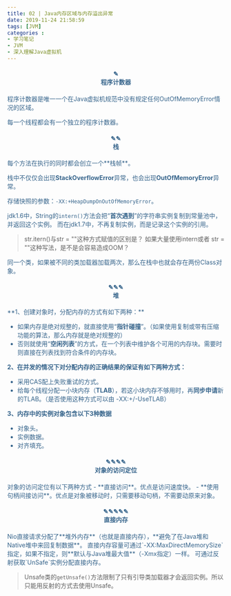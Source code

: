 ```yaml
---
title: 02 | Java内存区域与内存溢出异常
date: 2019-11-24 21:58:59
tags: [JVM]
categories :
- 学习笔记
- JVM
- 深入理解Java虚拟机
---
```


<center> <h4><font color = "#36648B">✎</br>程序计数器</center>
程序计数器是唯一一个在Java虚拟机规范中没有规定任何OutOfMemoryError情况的区域。

每一个线程都会有一个独立的程序计数器。

<center> <h4><font color = "#36648B">✎✎</br>栈</center>
每个方法在执行的同时都会创立一个**栈帧**。

栈中不仅仅会出现**StackOverflowError**异常，也会出现**OutOfMemoryError**异常。

存储快照的参数：`-XX:+HeapDumpOnOutOfMemoryError`。

jdk1.6中，String的`intern()`方法会把“**首次遇到**”的字符串实例复制到常量池中，并返回这个实例。
而在jdk1.7中，不再复制实例，而是记录这个实例的引用。

> str.itern()与str = ""这种方式赋值的区别是？
> 如果大量使用intern或者 str = ""这种写法，是不是会容易造成OOM？

同一个类，如果被不同的类加载器加载两次，那么在栈中也就会存在两份Class对象。


<center> <h4><font color = "#36648B">✎✎✎</br>堆</center>
**1、创建对象时，分配内存的方式有如下两种：**

- 如果内存是绝对规整的，就直接使用“**指针碰撞**”。（如果使用复制或带有压缩功能的算法，那么内存就是绝对规整的）
- 否则就使用“**空闲列表**”的方式，在一个列表中维护各个可用的内存块。需要时则直接在列表找到符合条件的内存块。

**2、在并发的情况下对分配内存的正确结果的保证有如下两种方式：**

-  采用CAS配上失败重试的方式。
- 给每个线程分配一小块内存（**TLAB**），若这小块内存不够用时，再**同步申请**新的TLAB。（是否使用这种方式可以由 -XX:+/-UseTLAB）

**3、内存中的实例对象包含以下3种数据**

- 对象头。
- 实例数据。
- 对齐填充。


<center> <h4><font color = "#36648B">✎✎✎✎</br>对象的访问定位</center>
对象的访问定位有以下两种方式
- **直接访问**。优点是访问速度快。
- **使用句柄间接访问**。优点是对象被移动时，只需要移动句柄，不需要动原来对象。


<center> <h4><font color = "#36648B">✎✎✎✎✎</br>直接内存</center>
Nio直接请求分配了**堆外内存**（也就是直接内存），**避免了在Java堆和Native堆中来回复制数据**。
直接内存容量可通过`-XX:MaxDirectMemorySize`指定，如果不指定，则**默认与Java堆最大值**（-Xmx指定）一样。
可通过反射获取`UnSafe`实例分配直接内存。

> Unsafe类的`getUnsafe()`方法限制了只有引导类加载器才会返回实例。所以只能用反射的方式去使用Unsafe。